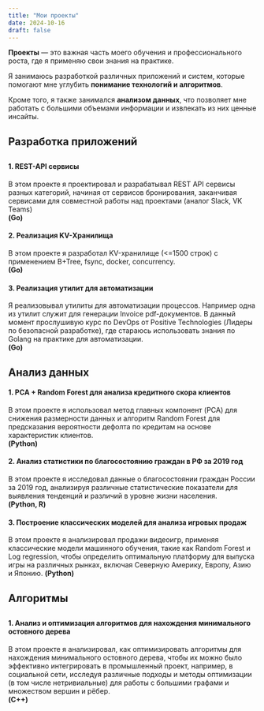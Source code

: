 ```yaml
---
title: "Мои проекты"
date: 2024-10-16
draft: false
---
```


<b>Проекты</b> — это важная часть моего обучения и профессионального роста, где я применяю свои знания на практике. <br> 

Я занимаюсь разработкой различных приложений и систем, которые помогают мне углубить <b>понимание технологий и алгоритмов</b>. <br>

Кроме того, я также занимался <b>анализом данных</b>, что позволяет мне работать с большими объемами информации и извлекать из них ценные инсайты.<br>

<h2>Разработка приложений<h2>

<h4>1. REST-API сервисы </h4>
В этом проекте я проектировал и разрабатывал REST API сервисы разных категорий, начиная от сервисов бронирования, заканчивая сервисами для совместной работы над проектами (аналог Slack, VK Teams) <br><b>(Go)</b>

<h4>2. Реализация KV-Хранилища</h4>
В этом проекте я разработал KV-хранилище (<=1500 строк) с применением B+Tree, fsync, docker, concurrency.
<br><b>(Go)</b> 

<h4>3. Реализация утилит для автоматизации</h4>
Я реализовывал утилиты для автоматизации процессов. Например одна из утилит служит для генерации Invoice pdf-документов.
В данный момент прослушивую курс по DevOps от Positive Technologies (Лидеры по безопасной разработке), где стараюсь использовать знания по Golang на практике для автоматизации.
<br><b>(Go)</b> 

<h2>Анализ данных</h2>
<h4>1. PCA + Random Forest для анализа кредитного скора клиентов</h4>
В этом проекте я использовал метод главных компонент (PCA) для снижения размерности данных и алгоритм Random Forest для предсказания вероятности дефолта по кредитам на основе характеристик клиентов. <br> <b>(Python)</b>
<h4>2. Анализ статистики по благосостоянию граждан в РФ за 2019 год</h4>
В этом проекте я исследовал данные о благосостоянии граждан России за 2019 год, анализируя различные статистические показатели для выявления тенденций и различий в уровне жизни населения.  <br><b>(Python, R)</b>
<h4>3. Построение классических моделей для анализа игровых продаж </h4>
В этом проекте я анализировал продажи видеоигр, применяя классические модели машинного обучения, такие как Random Forest и Log regression, чтобы определить оптимальную платформу для выпуска игры на различных рынках, включая Северную Америку, Европу, Азию и Японию. <b>(Python)</b>

<h2>Алгоритмы<h2>
<h4>1. Анализ и оптимизация алгоритмов для нахождения минимального остовного дерева</h4>
В этом проекте я анализировал, как оптимизировать алгоритмы для нахождения минимального остовного дерева, чтобы их можно было эффективно интегрировать в промышленный проект, например, в социальной сети, исследуя различные подходы и методы оптимизации (в том числе нетривиальные) для работы с большими графами и множеством вершин и рёбер. <br><b>(C++)</b>
